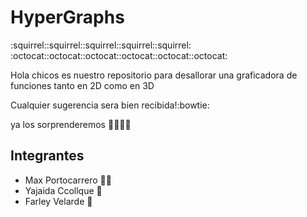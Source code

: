 # HyperGraphs

:squirrel::squirrel::squirrel::squirrel::squirrel:
:octocat::octocat::octocat::octocat::octocat::octocat:

Hola chicos es nuestro repositorio para desallorar una graficadora de funciones
tanto en 2D como en 3D

Cualquier sugerencia sera bien recibida!:bowtie:

ya los sorprenderemos :ghost::ghost::ghost::ghost:


## Integrantes
 - Max Portocarrero :wolf::panda_face:
 - Yajaida Ccollque :cherry_blossom:
 - Farley Velarde :rat:
